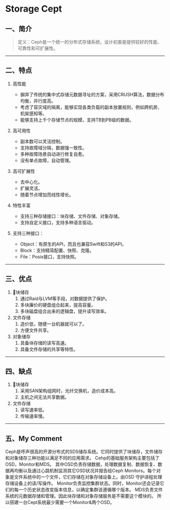# **Storage Cept**

## **一、简介**

> 定义：Ceph是一个统一的分布式存储系统，设计初衷是提供较好的性能、可靠性和可扩展性。

---

## **二、特点**
1. 高性能
    - 摒弃了传统的集中式存储元数据寻址的方案，采用CRUSH算法，数据分布均衡，并行度高。 
    - 考虑了容灾域的隔离，能够实现各类负载的副本放置规则，例如跨机房、机架感知等。
    - 能够支持上千个存储节点的规模，支持TB到PB级的数据。

2. 高可用性
    - 副本数可以灵活控制。
    - 支持故障域分隔，数据强一致性。
    - 多种故障场景自动进行修复自愈。
    - 没有单点故障，自动管理。

3. 高可扩展性
    - 去中心化。
    - 扩展灵活。
    - 随着节点增加而线性增长。

4. 特性丰富
    - 支持三种存储接口：块存储、文件存储、对象存储。
    - 支持自定义接口，支持多种语言驱动。

5. 支持三种接口：
    - Object：有原生的API，而且也兼容Swift和S3的API。
    - Block：支持精简配置、快照、克隆。
    - File：Posix接口，支持快照。
  
---

## **三、优点**
1. 块储存
    1. 通过Raid与LVM等手段，对数据提供了保护。
    2. 多块廉价的硬盘组合起来，提高容量。
    3. 多块磁盘组合出来的逻辑盘，提升读写效率。
2. 文件存储
    1. 造价低，随便一台机器就可以了。
    2. 方便文件共享。
3. 对象储存
    1. 具备块存储的读写高速。
    2. 具备文件存储的共享等特性。
  
---

## **四、缺点**
1. 块储存
    1. 采用SAN架构组网时，光纤交换机，造价成本高。
    2. 主机之间无法共享数据。
2. 文件存储
    1. 读写速率低。
    2. 传输速率慢。
 
---

## **五、My Comment**
Ceph是呼声很高的开源分布式的SDS储存系统。它同时提供了块储存，文件储存和对象储存三种功能以满足不同的应用需求。
Cehp的基础服务架构主要包括了OSD，Monitor和MDS。
其中OSD负责存储数据，处理数据复制、数据恢复、数据再均衡以及通过心跳机制监测其它OSD状况并报告给Ceph Monitors。每个对象是文件系统中的一个文件，它们存储在对象存储设备上。由OSD 守护进程处理存储设备上的读/写操作。
Monitor负责监控集群状态。同时，Monitor还会记录它们的每一个历史状态改变版本信息，以确定集群该遵循哪个版本。
MDS负责文件系统的元数据存储和管理。因此块存储和对象存储服务是不需要这个模块的。
所以搭建一台Cept系统最少需要一个Monitor&两个OSD。



